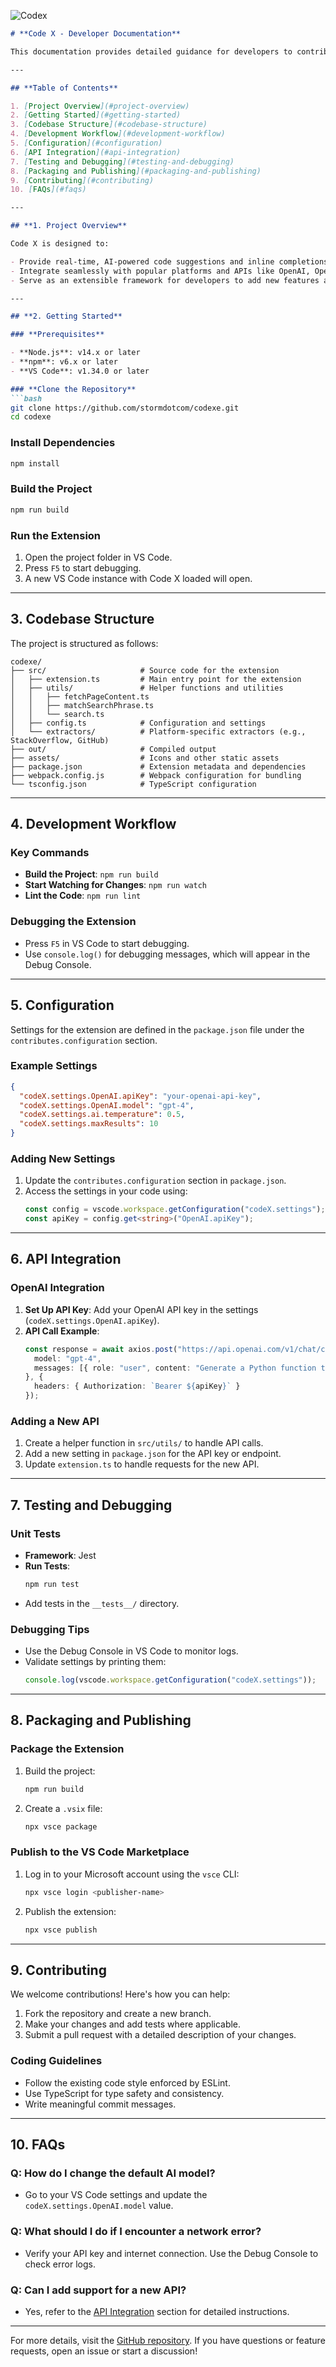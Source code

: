 ![Codex](./assets/logo.png)

```markdown
# **Code X - Developer Documentation**

This documentation provides detailed guidance for developers to contribute to and enhance the Code X VS Code extension. It covers the project structure, development setup, key components, and best practices for extending the functionality of Code X.

---

## **Table of Contents**

1. [Project Overview](#project-overview)
2. [Getting Started](#getting-started)
3. [Codebase Structure](#codebase-structure)
4. [Development Workflow](#development-workflow)
5. [Configuration](#configuration)
6. [API Integration](#api-integration)
7. [Testing and Debugging](#testing-and-debugging)
8. [Packaging and Publishing](#packaging-and-publishing)
9. [Contributing](#contributing)
10. [FAQs](#faqs)

---

## **1. Project Overview**

Code X is designed to:

- Provide real-time, AI-powered code suggestions and inline completions.
- Integrate seamlessly with popular platforms and APIs like OpenAI, OpenRouter, and Stack Overflow.
- Serve as an extensible framework for developers to add new features and integrations.

---

## **2. Getting Started**

### **Prerequisites**

- **Node.js**: v14.x or later  
- **npm**: v6.x or later  
- **VS Code**: v1.34.0 or later  

### **Clone the Repository**
```bash
git clone https://github.com/stormdotcom/codexe.git
cd codexe
```

### **Install Dependencies**
```bash
npm install
```

### **Build the Project**
```bash
npm run build
```

### **Run the Extension**
1. Open the project folder in VS Code.
2. Press `F5` to start debugging.
3. A new VS Code instance with Code X loaded will open.

---

## **3. Codebase Structure**

The project is structured as follows:

```plaintext
codexe/
├── src/                     # Source code for the extension
│   ├── extension.ts         # Main entry point for the extension
│   ├── utils/               # Helper functions and utilities
│   │   ├── fetchPageContent.ts
│   │   ├── matchSearchPhrase.ts
│   │   └── search.ts
│   ├── config.ts            # Configuration and settings
│   └── extractors/          # Platform-specific extractors (e.g., StackOverflow, GitHub)
├── out/                     # Compiled output
├── assets/                  # Icons and other static assets
├── package.json             # Extension metadata and dependencies
├── webpack.config.js        # Webpack configuration for bundling
└── tsconfig.json            # TypeScript configuration
```

---

## **4. Development Workflow**

### **Key Commands**

- **Build the Project**: `npm run build`  
- **Start Watching for Changes**: `npm run watch`  
- **Lint the Code**: `npm run lint`  

### **Debugging the Extension**
- Press `F5` in VS Code to start debugging.
- Use `console.log()` for debugging messages, which will appear in the Debug Console.

---

## **5. Configuration**

Settings for the extension are defined in the `package.json` file under the `contributes.configuration` section.

### **Example Settings**
```json
{
  "codeX.settings.OpenAI.apiKey": "your-openai-api-key",
  "codeX.settings.OpenAI.model": "gpt-4",
  "codeX.settings.ai.temperature": 0.5,
  "codeX.settings.maxResults": 10
}
```

### **Adding New Settings**
1. Update the `contributes.configuration` section in `package.json`.
2. Access the settings in your code using:
   ```typescript
   const config = vscode.workspace.getConfiguration("codeX.settings");
   const apiKey = config.get<string>("OpenAI.apiKey");
   ```

---

## **6. API Integration**

### **OpenAI Integration**
1. **Set Up API Key**: Add your OpenAI API key in the settings (`codeX.settings.OpenAI.apiKey`).
2. **API Call Example**:
   ```typescript
   const response = await axios.post("https://api.openai.com/v1/chat/completions", {
     model: "gpt-4",
     messages: [{ role: "user", content: "Generate a Python function to sort a list." }]
   }, {
     headers: { Authorization: `Bearer ${apiKey}` }
   });
   ```

### **Adding a New API**
1. Create a helper function in `src/utils/` to handle API calls.
2. Add a new setting in `package.json` for the API key or endpoint.
3. Update `extension.ts` to handle requests for the new API.

---

## **7. Testing and Debugging**

### **Unit Tests**
- **Framework**: Jest  
- **Run Tests**:
  ```bash
  npm run test
  ```
- Add tests in the `__tests__/` directory.

### **Debugging Tips**
- Use the Debug Console in VS Code to monitor logs.
- Validate settings by printing them:
  ```typescript
  console.log(vscode.workspace.getConfiguration("codeX.settings"));
  ```

---

## **8. Packaging and Publishing**

### **Package the Extension**

1. Build the project:
   ```bash
   npm run build
   ```

2. Create a `.vsix` file:
   ```bash
   npx vsce package
   ```

### **Publish to the VS Code Marketplace**

1. Log in to your Microsoft account using the `vsce` CLI:
   ```bash
   npx vsce login <publisher-name>
   ```

2. Publish the extension:
   ```bash
   npx vsce publish
   ```

---

## **9. Contributing**

We welcome contributions! Here's how you can help:

1. Fork the repository and create a new branch.
2. Make your changes and add tests where applicable.
3. Submit a pull request with a detailed description of your changes.

### **Coding Guidelines**
- Follow the existing code style enforced by ESLint.
- Use TypeScript for type safety and consistency.
- Write meaningful commit messages.

---

## **10. FAQs**

### Q: How do I change the default AI model?
- Go to your VS Code settings and update the `codeX.settings.OpenAI.model` value.

### Q: What should I do if I encounter a network error?
- Verify your API key and internet connection. Use the Debug Console to check error logs.

### Q: Can I add support for a new API?
- Yes, refer to the [API Integration](#api-integration) section for detailed instructions.

---

For more details, visit the [GitHub repository](https://github.com/stormdotcom/codex). If you have questions or feature requests, open an issue or start a discussion!
```